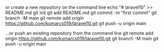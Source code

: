or create a new repository on the command line
echo "# laravel10" >> README.md
git init
git add README.md
git commit -m "first commit"
git branch -M main
git remote add origin https://github.com/kumarcs019/laravel10.git
git push -u origin main



…or push an existing repository from the command line
git remote add origin https://github.com/kumarcs019/laravel10.git
git branch -M main
git push -u origin main